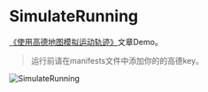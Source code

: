 # SimulateRunning

[《使用高德地图模拟运动轨迹》](http://facex.xyz/2016/12/14/使用高德地图模拟运动轨迹/)文章Demo。

> 运行前请在manifests文件中添加你的的高德key。


![SimulateRunning](http://ohnwilkou.bkt.clouddn.com/SimulateRunning.gif)
